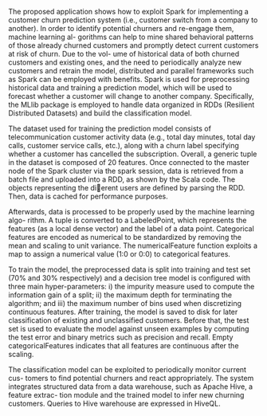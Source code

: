 The proposed application shows how to exploit Spark for implementing a customer
churn prediction system (i.e., customer switch from a company to another).
In order to identify potential churners and re-engage them, machine learning al-
gorithms can help to mine shared behavioral patterns of those already churned
customers and promptly detect current customers at risk of churn. Due to the vol-
ume of historical data of both churned customers and existing ones, and the need to periodically analyze new customers and retrain the model, distributed and parallel frameworks such as Spark can be employed with benefits.
Spark is used for preprocessing historical data and training a prediction model, which will be used to forecast whether a customer will change to another company. Specifically, the MLlib package is employed to handle data organized in RDDs (Resilient Distributed Datasets) and build the classification model.

The dataset used for training the prediction model consists of telecommunication
customer activity data (e.g., total day minutes, total day calls, customer service
calls, etc.), along with a churn label specifying whether a customer has cancelled
the subscription. Overall, a generic tuple in the dataset is composed of 20 features.
Once connected to the master node of the Spark cluster via the spark session, data
is retrieved from a batch file and uploaded into a RDD, as shown by the Scala code. The objects representing the dierent users are defined by parsing the
RDD. Then, data is cached for performance purposes.

Afterwards, data is processed to be properly used by the machine learning algo-
rithm. A tuple is converted to a LabeledPoint, which represents the features (as a
local dense vector) and the label of a data point. Categorical features are encoded as numerical to be standardized by removing the mean and scaling to unit variance.
The numericalFeature function exploits a map to assign a numerical value (1:0 or 0:0) to categorical features.

To train the model, the preprocessed data is split into training and test set (70%
and 30% respectively) and a decision tree model is configured with three main
hyper-parameters: i) the impurity measure used to compute the information gain of
a split; ii) the maximum depth for terminating the algorithm; and iii) the maximum
number of bins used when discretizing continuous features.
After training, the model is saved to disk for later classification of existing and unclassified customers. Before that, the test set is used to evaluate the model against unseen examples by computing the test error and binary metrics such as precision and recall. Empty categoricalFeatures indicates that all features are continuous after the scaling. 

The classification model can be exploited to periodically monitor current cus-
tomers to find potential churners and react appropriately. The system integrates
structured data from a data warehouse, such as Apache Hive, a feature extrac-
tion module and the trained model to infer new churning customers. Queries to Hive warehouse are expressed in HiveQL.
